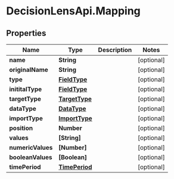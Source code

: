 # DecisionLensApi.Mapping

## Properties
Name | Type | Description | Notes
------------ | ------------- | ------------- | -------------
**name** | **String** |  | [optional] 
**originalName** | **String** |  | [optional] 
**type** | [**FieldType**](FieldType.md) |  | [optional] 
**inititalType** | [**FieldType**](FieldType.md) |  | [optional] 
**targetType** | [**TargetType**](TargetType.md) |  | [optional] 
**dataType** | [**DataType**](DataType.md) |  | [optional] 
**importType** | [**ImportType**](ImportType.md) |  | [optional] 
**position** | **Number** |  | [optional] 
**values** | **[String]** |  | [optional] 
**numericValues** | **[Number]** |  | [optional] 
**booleanValues** | **[Boolean]** |  | [optional] 
**timePeriod** | [**TimePeriod**](TimePeriod.md) |  | [optional] 


